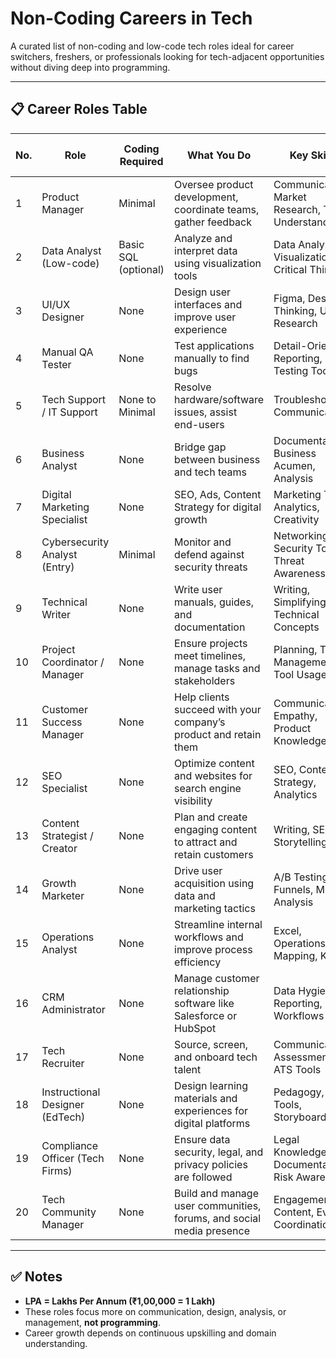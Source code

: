 # Non-Coding Careers in Tech

A curated list of non-coding and low-code tech roles ideal for career switchers, freshers, or professionals looking for tech-adjacent opportunities without diving deep into programming.

---

## 📋 Career Roles Table

| No. | Role                             | Coding Required        | What You Do                                                                 | Key Skills                                          | Avg. Salary (INR/year) | Tools/Certifications                        |
|-----|----------------------------------|------------------------|------------------------------------------------------------------------------|----------------------------------------------------|------------------------|---------------------------------------------|
| 1   | Product Manager                  | Minimal                | Oversee product development, coordinate teams, gather feedback              | Communication, Market Research, Tech Understanding | ₹12–30 LPA             | Scrum, Agile, Aha!, Jira                    |
| 2   | Data Analyst (Low-code)          | Basic SQL (optional)   | Analyze and interpret data using visualization tools                        | Data Analysis, Visualization, Critical Thinking    | ₹6–12 LPA              | Excel, Power BI, Tableau, Google Data Studio |
| 3   | UI/UX Designer                   | None                   | Design user interfaces and improve user experience                          | Figma, Design Thinking, User Research              | ₹6–15 LPA              | Figma, Adobe XD, Coursera UX, Sketch        |
| 4   | Manual QA Tester                 | None                   | Test applications manually to find bugs                                     | Detail-Oriented, Reporting, Testing Tools          | ₹4–8 LPA               | TestRail, Jira, ISTQB Foundation            |
| 5   | Tech Support / IT Support        | None to Minimal        | Resolve hardware/software issues, assist end-users                          | Troubleshooting, Communication                     | ₹3–6 LPA               | CompTIA A+, Networking+                     |
| 6   | Business Analyst                 | None                   | Bridge gap between business and tech teams                                  | Documentation, Business Acumen, Analysis           | ₹8–16 LPA              | CBAP, UML, MS Visio                         |
| 7   | Digital Marketing Specialist     | None                   | SEO, Ads, Content Strategy for digital growth                               | Marketing Tools, Analytics, Creativity             | ₹4–10 LPA              | Google Ads, SEMrush, HubSpot Academy       |
| 8   | Cybersecurity Analyst (Entry)    | Minimal                | Monitor and defend against security threats                                 | Networking, Security Tools, Threat Awareness       | ₹6–12 LPA              | CompTIA Security+, CEH, Wireshark          |
| 9   | Technical Writer                 | None                   | Write user manuals, guides, and documentation                               | Writing, Simplifying Technical Concepts            | ₹5–10 LPA              | Markdown, GitBook, Grammarly, Google Docs  |
| 10  | Project Coordinator / Manager    | None                   | Ensure projects meet timelines, manage tasks and stakeholders               | Planning, Team Management, Tool Usage              | ₹7–18 LPA              | PMP, Trello, Jira, Asana                   |
| 11  | Customer Success Manager         | None                   | Help clients succeed with your company’s product and retain them            | Communication, Empathy, Product Knowledge          | ₹6–12 LPA              | CRM Tools (Zendesk, HubSpot)               |
| 12  | SEO Specialist                   | None                   | Optimize content and websites for search engine visibility                  | SEO, Content Strategy, Analytics                   | ₹4–9 LPA               | Google Search Console, Ahrefs, SEMrush     |
| 13  | Content Strategist / Creator     | None                   | Plan and create engaging content to attract and retain customers            | Writing, SEO, Storytelling                         | ₹3–7 LPA               | WordPress, Canva, Notion, Grammarly         |
| 14  | Growth Marketer                  | None                   | Drive user acquisition using data and marketing tactics                     | A/B Testing, Funnels, Metrics Analysis             | ₹5–12 LPA              | Google Analytics, Mixpanel, Mailchimp      |
| 15  | Operations Analyst               | None                   | Streamline internal workflows and improve process efficiency                | Excel, Operations Mapping, KPIs                    | ₹4–9 LPA               | Monday.com, Excel, Airtable, Six Sigma      |
| 16  | CRM Administrator                | None                   | Manage customer relationship software like Salesforce or HubSpot            | Data Hygiene, Reporting, CRM Workflows             | ₹5–10 LPA              | Salesforce Admin Cert, HubSpot CRM         |
| 17  | Tech Recruiter                   | None                   | Source, screen, and onboard tech talent                                     | Communication, Assessment, ATS Tools               | ₹4–8 LPA               | LinkedIn Recruiter, Naukri, Zoho Recruit    |
| 18  | Instructional Designer (EdTech)  | None                   | Design learning materials and experiences for digital platforms             | Pedagogy, LMS Tools, Storyboarding                 | ₹5–10 LPA              | Articulate 360, Moodle, Canva               |
| 19  | Compliance Officer (Tech Firms)  | None                   | Ensure data security, legal, and privacy policies are followed              | Legal Knowledge, Documentation, Risk Awareness     | ₹6–12 LPA              | GDPR, ISO Standards, Compliance Training   |
| 20  | Tech Community Manager           | None                   | Build and manage user communities, forums, and social media presence        | Engagement, Content, Event Coordination            | ₹4–8 LPA               | Discord, Slack, Twitter, Notion             |

---

## ✅ Notes

- **LPA = Lakhs Per Annum (₹1,00,000 = 1 Lakh)**
- These roles focus more on communication, design, analysis, or management, **not programming**.
- Career growth depends on continuous upskilling and domain understanding.


